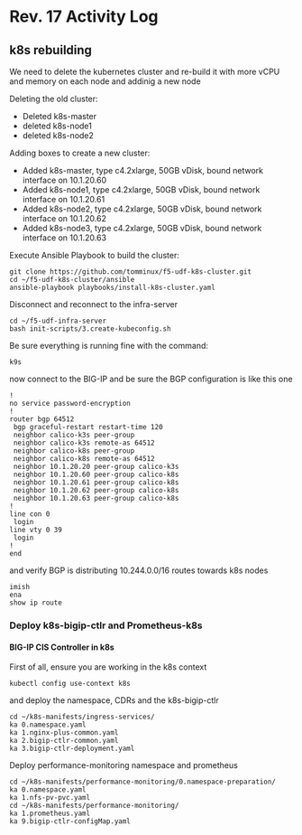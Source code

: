 # Rev. 17 Activity Log

## k8s rebuilding

We need to delete the kubernetes cluster and re-build it with more vCPU and memory on each node and addinig a new node

Deleting the old cluster:

- Deleted k8s-master
- deleted k8s-node1
- deleted k8s-node2

Adding boxes to create a new cluster:

- Added k8s-master, type c4.2xlarge, 50GB vDisk, bound network interface on 10.1.20.60
- Added k8s-node1, type c4.2xlarge, 50GB vDisk, bound network interface on 10.1.20.61
- Added k8s-node2, type c4.2xlarge, 50GB vDisk, bound network interface on 10.1.20.62
- Added k8s-node3, type c4.2xlarge, 50GB vDisk, bound network interface on 10.1.20.63

Execute Ansible Playbook to build the cluster:

    git clone https://github.com/tomminux/f5-udf-k8s-cluster.git
    cd ~/f5-udf-k8s-cluster/ansible
    ansible-playbook playbooks/install-k8s-cluster.yaml
    
Disconnect and reconnect to the infra-server

    cd ~/f5-udf-infra-server
    bash init-scripts/3.create-kubeconfig.sh

Be sure everything is running fine with the command:

    k9s
    
now connect to the BIG-IP and be sure the BGP configuration is like this one  

```
!
no service password-encryption
!
router bgp 64512
 bgp graceful-restart restart-time 120
 neighbor calico-k3s peer-group
 neighbor calico-k3s remote-as 64512
 neighbor calico-k8s peer-group
 neighbor calico-k8s remote-as 64512
 neighbor 10.1.20.20 peer-group calico-k3s
 neighbor 10.1.20.60 peer-group calico-k8s
 neighbor 10.1.20.61 peer-group calico-k8s
 neighbor 10.1.20.62 peer-group calico-k8s
 neighbor 10.1.20.63 peer-group calico-k8s
!
line con 0
 login
line vty 0 39
 login
!
end
```

and verify BGP is distributing 10.244.0.0/16 routes towards k8s nodes

```
imish
ena
show ip route
```

### Deploy k8s-bigip-ctlr and Prometheus-k8s

#### BIG-IP CIS Controller in k8s

First of all, ensure you are working in the k8s context

    kubectl config use-context k8s
    
and deploy the namespace, CDRs and the k8s-bigip-ctlr

```
cd ~/k8s-manifests/ingress-services/
ka 0.namespace.yaml
ka 1.nginx-plus-common.yaml
ka 2.bigip-ctlr-common.yaml
ka 3.bigip-ctlr-deployment.yaml
```

Deploy performance-monitoring namespace and prometheus

```
cd ~/k8s-manifests/performance-monitoring/0.namespace-preparation/
ka 0.namespace.yaml
ka 1.nfs-pv-pvc.yaml
cd ~/k8s-manifests/performance-monitoring/
ka 1.prometheus.yaml
ka 9.bigip-ctlr-configMap.yaml
```
